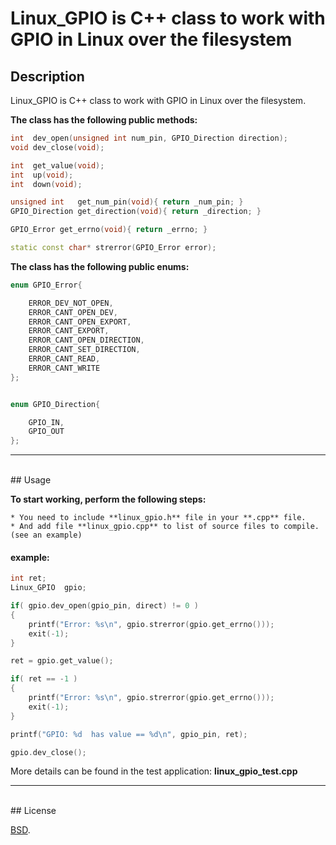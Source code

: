 # Linux_GPIO is C++ class to work with GPIO in Linux over the filesystem


## Description

Linux_GPIO is C++ class to work with GPIO in Linux over the filesystem.


**The class has the following public methods:**
```C++
int  dev_open(unsigned int num_pin, GPIO_Direction direction);
void dev_close(void);

int  get_value(void);
int  up(void);
int  down(void);

unsigned int   get_num_pin(void){ return _num_pin; }
GPIO_Direction get_direction(void){ return _direction; }

GPIO_Error get_errno(void){ return _errno; }

static const char* strerror(GPIO_Error error);
```



**The class has the following public enums:**
```C++
enum GPIO_Error{

    ERROR_DEV_NOT_OPEN,
    ERROR_CANT_OPEN_DEV,
    ERROR_CANT_OPEN_EXPORT,
    ERROR_CANT_EXPORT,
    ERROR_CANT_OPEN_DIRECTION,
    ERROR_CANT_SET_DIRECTION,
    ERROR_CANT_READ,
    ERROR_CANT_WRITE
};


enum GPIO_Direction{

    GPIO_IN,
    GPIO_OUT
};
```


***
<br/>
## Usage

**To start working, perform the following steps:**

    * You need to include **linux_gpio.h** file in your **.cpp** file.
    * And add file **linux_gpio.cpp** to list of source files to compile. (see an example)

#### example:
```C++
int ret;
Linux_GPIO  gpio;

if( gpio.dev_open(gpio_pin, direct) != 0 )
{
    printf("Error: %s\n", gpio.strerror(gpio.get_errno()));
    exit(-1);
}

ret = gpio.get_value();

if( ret == -1 )
{
    printf("Error: %s\n", gpio.strerror(gpio.get_errno()));
    exit(-1);
}

printf("GPIO: %d  has value == %d\n", gpio_pin, ret);

gpio.dev_close();
```
More details can be found in the test application: **linux_gpio_test.cpp**

***
<br/>
## License

[BSD](./LICENSE).
